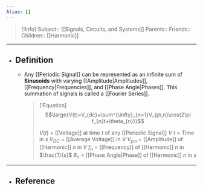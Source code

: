 ```yaml
---
Alias: []
---
```

> [!Info]
> Subject:: [[Signals, Circuits, and Systems]]
> Parents:: 
> Friends:: 
> Children:: [[Harmonic]]
---
- ## Definition
	- Any [[Periodic Signal]] can be represented as an infinite sum of **Sinusoids** with varying [[Amplitude|Amplitudes]], [[Frequency|Frequencies]], and [[Phase Angle|Phases]]. This summation of signals is called a [[Fourier Series]].
	  > [!Equation]
	  > $$\large{V(t)=V_{dc}+\sum^{\infty}_{n=1}V_{p\,n}\cos(2\pi f_{n}t+\theta_{n})}$$
	  > 
	  >  $V(t)$ = [[Voltage]] at time $t$ of any [[Periodic Signal]] $V$
	  >  $t$ = Time in $s$
	  > $V_{DC}$ = [[Average Voltage]] in $V$
	  > $V_{p\,n}$ = [[Amplitude]] of [[Harmonic]] $n$ in $V$
	  > $f_{n}$ = [[Frequency]] of [[Harmonic]] $n$ in $\frac{1}{s}$
	  > $\theta_{n}$ = [[Phase Angle|Phase]] of [[Harmonic]] $n$ in $s$
---
- ## Reference